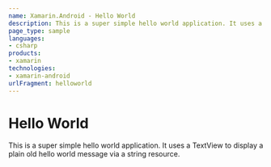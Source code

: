 ```yaml
---
name: Xamarin.Android - Hello World
description: This is a super simple hello world application. It uses a TextView to display a plain old hello world message via a string resource.
page_type: sample
languages:
- csharp
products:
- xamarin
technologies:
- xamarin-android
urlFragment: helloworld
---
```

# Hello World

This is a super simple hello world application. It uses a TextView to
display a plain old hello world message via a string resource.
